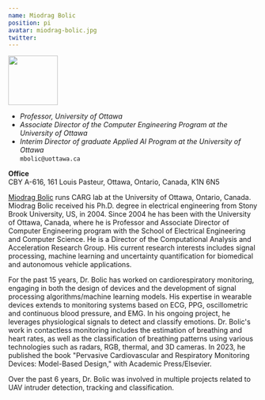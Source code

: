 ```yaml
---
name: Miodrag Bolic
position: pi
avatar: miodrag-bolic.jpg
twitter:
---
```


<img width="100" src="{{site.baseurl}}/images/people/{{page.avatar}}" data-action="zoom">

- _Professor, University of Ottawa_<br>
- _Associate Director of the Computer Engineering Program at the University of Ottawa_<br>
- _Interim Director of graduate Applied AI Program at the University of Ottawa_<br>
<i class="fa fa-envelope-o"></i> `mbolic@uottawa.ca`

**Office**<br>
CBY A-616, 161 Louis Pasteur, Ottawa, Ontario, Canada, K1N 6N5

[Miodrag Bolic](https://www.site.uottawa.ca/~mbolic/) runs CARG lab at the University of Ottawa, Ontario, Canada.
Miodrag Bolic received his Ph.D. degree in electrical engineering from Stony Brook University, US, in 2004. Since 2004 he has been with the University of Ottawa, Canada, where he is Professor and Associate Director of Computer Engineering program with the School of Electrical Engineering and Computer Science. He is a Director of the Computational Analysis and Acceleration Research Group. His current research interests includes signal processing, machine learning and uncertainty quantification for biomedical and autonomous vehicle applications.  

For the past 15 years, Dr. Bolic has worked on cardiorespiratory monitoring, engaging in both the design of devices and the development of signal processing algorithms/machine learning models. His expertise in wearable devices extends to monitoring systems based on ECG, PPG, oscillometric and continuous blood pressure, and EMG. In his ongoing project, he leverages physiological signals to detect and classify emotions. Dr. Bolic's work in contactless monitoring includes the estimation of breathing and heart rates, as well as the classification of breathing patterns using various technologies such as radars, RGB, thermal, and 3D cameras. In 2023, he published the book "Pervasive Cardiovascular and Respiratory Monitoring Devices: Model-Based Design," with Academic Press/Elsevier.

Over the past 6 years, Dr. Bolic was involved in multiple projects related to UAV intruder detection, tracking and classification.
